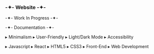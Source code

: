 ### -✦- Website -✦-

-✦- Work In Progress -✦-

-✦- Documentation -✦-

▸ Minimalism
▸ User-Friendly
▸ Light/Dark Mode
▸ Accessibility 

▸ Javascript
▸ React
▸ HTML5
▸ CSS3
▸ Front-End
▸ Web Development
